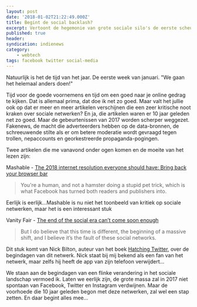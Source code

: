 ```yaml
---
layout: post
date: '2018-01-02T21:22:49.000Z'
title: Begint de social backlash?
excerpt: Vertoont de hegemonie van grote sociale silo's de eerste scheurtjes?
published: true
header:
syndication: indienews
category: 
    - webtech
tags: facebook twitter social-media
---
```

Natuurlijk is het de tijd van het jaar. De eerste week van januari. "We gaan het helemaal anders doen!"

Tijd voor de goede voornemens en tijd om een goed naar je online gedrag te kijken. Dat is allemaal prima, dat doe ik net zo goed. Maar valt het jullie ook op dat er meer en meer artikelen verschijnen die een zeer kritische noot kraken over sociale netwerken? En ja, die artikelen waren er 10 jaar geleden net zo goed. Maar de gebeurtenissen van 2017 worden scherper weggezet. Fakenews, de macht die adverteerders hebben op de data-bronnen, de schreeuwende stilte als er om betere moderatie wordt gevraagd tegen trollen, nepaccounts en georkestreerde propaganda-pogingen. 

Twee artikelen die me vanavond onder ogen komen en de moeite van het lezen zijn:

Mashable - [The 2018 internet resolution everyone should have: Bring back your browser bar][1]
> You're a human, and not a hamster doing a stupid pet trick, which is what Facebook has turned both readers and publishers into.

Eerlijk is eerlijk...Mashable is nu niet het toonbeeld van kritiek op sociale netwerken, maar het is een interessant stuk

Vanity Fair - [The end of the social era can’t come soon enough][2]
> But I do believe that this time is different, the beginning of a massive shift, and I believe it’s the fault of these social networks.

Dit stuk komt van Nick Bilton, auteur van het boek [Hatching Twitter][3], over de begindagen van dit netwerk. Nick staat bij mij bekend als een fan van het netwerk, maar zelfs hij heeft de app van zijn telefoon verwijdert...

We staan aan de begindagen van een flinke verandering in het sociale landschap vermoed ik. Laten we eerlijk zijn, de grote massa zal in 2017 niet spontaan van Facebook, Twitter en Instagram verdwijnen. Maar de voorhoede die 10 jaar geleden begon met deze netwerken, zal wel een stap zetten. En daar begint alles mee...

[1]:	http://mashable.com/2017/12/27/browser-bar-url-facebook-bad/#E5qcglw0PmqE
[2]:	https://www.vanityfair.com/news/2017/11/the-end-of-the-social-era-twitter-facebook-snapchat
[3]:	http://hatchingtwitter.com/